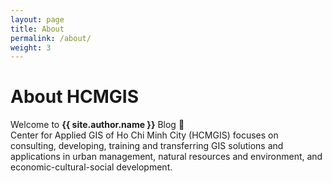 ```yaml
---
layout: page
title: About
permalink: /about/
weight: 3
---
```


# **About HCMGIS**
Welcome to **{{ site.author.name }}** Blog :wave:<br>
Center for Applied GIS of Ho Chi Minh City (HCMGIS) focuses on consulting, developing, training and transferring GIS solutions and applications in urban management, natural resources and environment, and economic-cultural-social development.

<!-- <div class="row">
 {% include about/skills.html title="Programming Skills" source=site.data.programming-skills %} 
{% include about/skills.html title="Other Skills" source=site.data.other-skills %} 
</div>

<div class="row">
{% include about/timeline.html %}
</div> -->